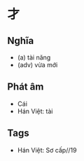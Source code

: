 # 才

## Nghĩa
* (a) tài năng
* (adv) vừa mới

## Phát âm
* Cái
* Hán Việt: tài

## Tags
* Hán Việt: Sơ cấp//19

<script>window.HANZI_FIELD='才';</script>
